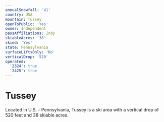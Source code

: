 ```yaml
---
annualSnowfall: '41'
country: USA
mountain: Tussey
openToPublic: 'Yes'
owner: Independent
passAffiliations: Indy
skiableAcres: '38'
skied: 'Yes'
state: Pennsylvania
surfaceLiftsOnly: 'No'
verticalDrop: '520'
operated:
  '2324': true
  '2425': true
---
```



# Tussey

Located in U.S. - Pennsylvania, Tussey is a ski area with a vertical drop of 520 feet and 38 skiable acres.

